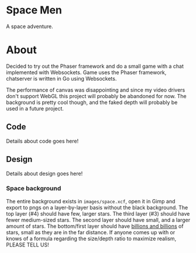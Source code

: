 Space Men
===================
A space adventure.

# About

Decided to try out the Phaser framework and do a small game with a chat implemented with Websockets. Game uses the Phaser framework, chatserver is written in Go using Websockets.

The performance of canvas was disappointing and since my video drivers don't support WebGL this project will probably be abandoned for now. The background is pretty cool though, and the faked depth will probably be used in a future project.

## Code

Details about code goes here!

## Design

Details about design goes here!

### Space background

The entire background exists in `images/space.xcf`, open it in Gimp and export to pngs on a layer-by-layer basis without the black background.
The top layer (#4) should have few, larger stars. The third layer (#3) should have fewer medium-sized stars. The second layer should have small, and a larger amount of stars. The bottom/first layer should have [billions and billions](http://courseweb.lis.illinois.edu/~wade7/Animation/BILLIONS-FINAL.gif) of stars, small as they are in the far distance.
If anyone comes up with or knows of a formula regarding the size/depth ratio to maximize realism, PLEASE TELL US!
